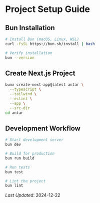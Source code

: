# Project Setup Guide

## Bun Installation
```bash
# Install Bun (macOS, Linux, WSL)
curl -fsSL https://bun.sh/install | bash

# Verify installation
bun --version
```

## Create Next.js Project
```bash
bunx create-next-app@latest antar \
  --typescript \
  --tailwind \
  --eslint \
  --app \
  --src-dir
cd antar
```

## Development Workflow
```bash
# Start development server
bun dev

# Build for production
bun run build

# Run tests
bun test

# Lint the project
bun lint
```

*Last Updated*: 2024-12-22
